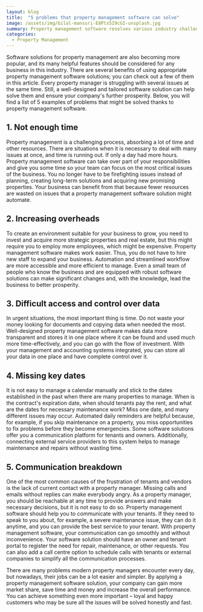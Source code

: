 ```yaml
---
layout: blog
title:  "5 problems that property management software can solve"
image: /assets/img/bilal-mansuri-E8Ptx5I9cGI-unsplash.jpg
summary: Property management software resolves various industry challenges, enhancing efficiency, data control, and communication, crucial for business growth and customer satisfaction.
categories: 
  - Property Management
---
```



Software solutions for property management are also becoming more popular, and its many helpful features should be considered for any business in this industry. There are several benefits of using appropriate property management software solutions; you can check out a few of them in this article. Every property manager is struggling with several issues at the same time. Still, a well-designed and tailored software solution can help solve them and ensure your company's further prosperity. Below, you will find a list of 5 examples of problems that might be solved thanks to property management software.


## 1. Not enough time
Property management is a challenging process, absorbing a lot of time and other resources. There are situations when it is necessary to deal with many issues at once, and time is running out. If only a day had more hours. Property management software can take over part of your responsibilities and give you some time so your team can focus on the most critical issues of the business. You no longer have to be firefighting issues instead of planning, creating long-term solutions and acquiring new promising properties. Your business can benefit from that because fewer resources are wasted on issues that a property management software solution might automate.

## 2. Increasing overheads
To create an environment suitable for your business to grow, you need to invest and acquire more strategic properties and real estate, but this might require you to employ more employees, which might be expensive. Property management software makes work easier. Thus, you do not have to hire new staff to expand your business. Automation and streamlined workflow are more accessible and more efficient to manage. Even a small team of people who know the business and are equipped with robust software solutions can make significant changes and, with the knowledge, lead the business to better prosperity.

## 3. Difficult access and control over data
In urgent situations, the most important thing is time. Do not waste your money looking for documents and copying data when needed the most. Well-designed property management software makes data more transparent and stores it in one place where it can be found and used much more time-effectively, and you can go with the flow of investment. With your management and accounting systems integrated, you can store all your data in one place and have complete control over it.

## 4. Missing key dates
It is not easy to manage a calendar manually and stick to the dates established in the past when there are many properties to manage. When is the contract's expiration date, when should tenants pay the rent, and what are the dates for necessary maintenance work? Miss one date, and many different issues may occur. Automated daily reminders are helpful because, for example, if you skip maintenance on a property, you miss opportunities to fix problems before they become emergencies. Some software solutions offer you a communication platform for tenants and owners. Additionally, connecting external service providers to this system helps to manage maintenance and repairs without wasting time.

## 5. Communication breakdown
One of the most common causes of the frustration of tenants and vendors is the lack of current contact with a property manager. Missing calls and emails without replies can make everybody angry. As a property manager, you should be reachable at any time to provide answers and make necessary decisions, but it is not easy to do so. Property management software should help you to communicate with your tenants. If they need to speak to you about, for example, a severe maintenance issue, they can do it anytime, and you can provide the best service to your tenant. With property management software, your communication can go smoothly and without inconvenience. Your software solution should have an owner and tenant portal to register the need for repair, maintenance, or other requests. You can also add a call centre option to schedule calls with tenants or external companies to simplify all the communication processes.


There are many problems modern property managers encounter every day, but nowadays, their jobs can be a lot easier and simpler. By applying a property management software solution, your company can gain more market share, save time and money and increase the overall performance. You can achieve something even more important – loyal and happy customers who may be sure all the issues will be solved honestly and fast.
